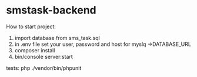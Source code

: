 # smstask-backend
How to start project:
1. import database from sms_task.sql 
2. in .env file set your user, password and host for myslq ->DATABASE_URL
3. composer install
4. bin/console server:start

tests:
php ./vendor/bin/phpunit
